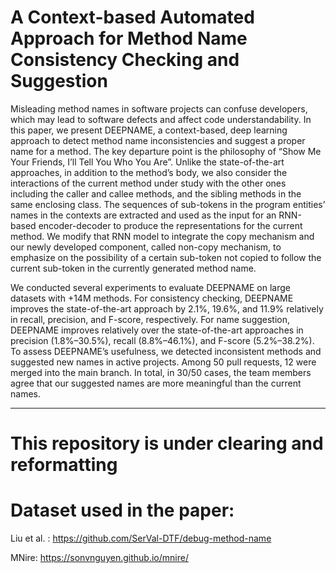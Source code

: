 # A Context-based Automated Approach for Method Name Consistency Checking and Suggestion

Misleading method names in software projects can confuse developers, which may lead to software defects and affect code understandability. In this paper, we present DEEPNAME, a context-based, deep learning approach to detect method name inconsistencies and suggest a proper name for a method. The key departure point is the philosophy of “Show Me Your Friends, I’ll Tell You Who You Are”. Unlike the state-of-the-art approaches, in addition to the method’s body, we also consider the interactions of the current method under study with the other ones including the caller and callee methods, and the sibling methods in the same enclosing class. The sequences of sub-tokens in the program entities’ names in the contexts are extracted and used as the input for an RNN-based encoder-decoder to produce the representations for the current method. We modify that RNN model to integrate the copy mechanism and our newly developed component, called non-copy mechanism, to emphasize on the possibility of a certain sub-token not copied to follow the current sub-token in the currently generated method name.

We conducted several experiments to evaluate DEEPNAME on large datasets with +14M methods. For consistency checking, DEEPNAME improves the state-of-the-art approach by 2.1%, 19.6%, and 11.9% relatively in recall, precision, and F-score, respectively. For name suggestion, DEEPNAME improves relatively over the state-of-the-art approaches in precision (1.8%–30.5%), recall (8.8%–46.1%), and F-score (5.2%–38.2%). To assess DEEPNAME’s usefulness, we detected inconsistent methods and suggested new names in active projects. Among 50 pull requests, 12 were merged into the main branch. In total, in 30/50 cases, the team members agree that our suggested names are more meaningful than the current names.

****
# This repository is under clearing and reformatting

# Dataset used in the paper:

Liu et al. : https://github.com/SerVal-DTF/debug-method-name

MNire: https://sonvnguyen.github.io/mnire/
